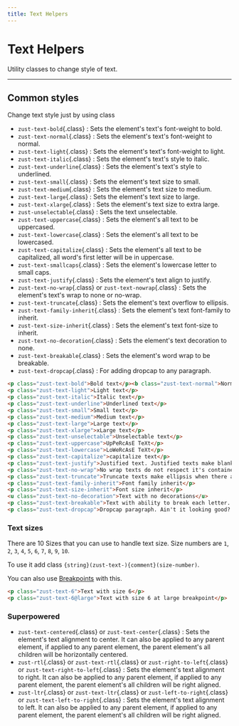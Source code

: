 ```yaml
---
title: Text Helpers
---
```


# Text Helpers
Utility classes to change style of text.

---


## Common styles
Change text style just by using class
- `zust-text-bold`{.class} : Sets the element's text's font-weight to bold.
- `zust-text-normal`{.class} : Sets the element's text's font-weight to normal.
- `zust-text-light`{.class} : Sets the element's text's font-weight to light.
- `zust-text-italic`{.class} : Sets the element's text's style to italic.
- `zust-text-underline`{.class} : Sets the element's text's style to underlined.
- `zust-text-small`{.class} : Sets the element's text size to small.
- `zust-text-medium`{.class} : Sets the element's text size to medium.
- `zust-text-large`{.class} : Sets the element's text size to large.
- `zust-text-xlarge`{.class} : Sets the element's text size to extra large.
- `zust-unselectable`{.class} : Sets the text unselectable.
- `zust-text-uppercase`{.class} : Sets the element's all text to be uppercased.
- `zust-text-lowercase`{.class} : Sets the element's all text to be lowercased.
- `zust-text-capitalize`{.class} : Sets the element's all text to be capitalized, all word's first letter will be in uppercase.
- `zust-text-smallcaps`{.class} : Sets the element's lowercase letter to small caps.
- `zust-text-justify`{.class} : Sets the element's text align to justify.
- `zust-text-no-wrap`{.class} or `zust-text-nowrap`{.class} : Sets the element's text's wrap to none or no-wrap.
- `zust-text-truncate`{.class} : Sets the element's text overflow to ellipsis.
- `zust-text-family-inherit`{.class} : Sets the element's text font-family to inherit.
- `zust-text-size-inherit`{.class} : Sets the element's text font-size to inherit.
- `zust-text-no-decoration`{.class} : Sets the element's text decoration to none.
- `zust-text-breakable`{.class} : Sets the element's word wrap to be breakable.
- `zust-text-dropcap`{.class} : For adding dropcap to any paragraph.

```html {snippet}
<p class="zust-text-bold">Bold text</p><b class="zust-text-normal">Normal Text</b>
<p class="zust-text-light">Light text</p>
<p class="zust-text-italic">Italic text</p>
<p class="zust-text-underline">Underlined text</p>
<p class="zust-text-small">Small text</p>
<p class="zust-text-medium">Medium text</p>
<p class="zust-text-large">Large text</p>
<p class="zust-text-xlarge">xLarge text</p>
<p class="zust-text-unselectable">Unselectable text</p>
<p class="zust-text-uppercase">UpPeRcAsE TeXt</p>
<p class="zust-text-lowercase">LoWeRcAsE TeXt</p>
<p class="zust-text-capitalize">capitalize text</p>
<p class="zust-text-justify">Justified text. Justified texts make blank spaces to fill out the blank space. As you can see this text, this is also justified. Resize window to see effect.</p>
<p class="zust-text-no-wrap">No wrap texts do not respect it's container they will not break when necessary, they will keep going, going long...... They are kinda like me.</p>
<p class="zust-text-truncate">Truncate texts make ellipsis when there are no place available for them to stay.</p>
<p class="zust-text-family-inherit">Font family inherit</p>
<p class="zust-text-size-inherit">Font size inherit</p>
<u class="zust-text-no-decoration">Text with no decorations</u>
<p class="zust-text-breakable">Text with ability to break each letter. Let's fill it up with useless text so here's the useless text. Resize the window :D</p>
<p class="zust-text-dropcap">Dropcap paragraph. Ain't it looking good? Let's add some Lorem Ipsum thing. Nunc vulputate nisl vitae venenatis pulvinar. Etiam sed nisi ut est consectetur congue. Integer pellentesque augue erat, id auctor erat iaculis sed. Proin laoreet ipsum ac posuere tincidunt. Sed non sollicitudin dolor. Donec non quam neque. Orci varius natoque penatibus et magnis dis parturient montes, nascetur ridiculus mus. Vivamus quis lacinia quam. Sed vehicula lorem non interdum bibendum. Morbi laoreet quis tortor a malesuada. Proin consequat justo eget dolor viverra, vitae euismod mauris bibendum.</p>
```

### Text sizes
There are 10 Sizes that you can use to handle text size. Size numbers are `1`, `2`, `3`, `4`, `5`, `6`, `7`, `8`, `9`, `10`.

To use it add class `{string}(zust-text-){comment}(size-number)`.

You can also use [Breakpoints](../general/breakpoints) with this.

```html {snippet}
<p class="zust-text-6">Text with size 6</p>
<p class="zust-text-6@large">Text with size 6 at large breakpoint</p>
```

### Superpowered
- `zust-text-centered`{.class} or `zust-text-center`{.class} : Sets the element's text alignment to center. It can also be applied to any parent element, if applied to any parent element, the parent element's all children will be horizontally centered.
- `zust-rtl`{.class} or `zust-text-rtl`{.class} or `zust-right-to-left`{.class} or `zust-text-right-to-left`{.class} : Sets the element's text alignment to right. It can also be applied to any parent element, if applied to any parent element, the parent element's all children will be right aligned.
- `zust-ltr`{.class} or `zust-text-ltr`{.class} or `zust-left-to-right`{.class} or `zust-text-left-to-right`{.class} : Sets the element's text alignment to left. It can also be applied to any parent element, if applied to any parent element, the parent element's all children will be right aligned.
